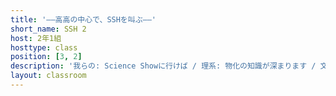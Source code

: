 ```yaml
---
title: '――高高の中心で、SSHを叫ぶ――'
short_name: SSH 2
host: 2年1組
hosttype: class
position: [3, 2]
description: '我らの: Science Showに行けば / 理系: 物化の知識が深まります / 文系: 古典で優位に立てます / 体育会系: 筋肉でゴリゴリになれます'
layout: classroom
---
```

